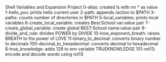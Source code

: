 Shell Variables and Expansion Project
0-alias: created ls with rm * as value
1-hello_you: prints hello current user
2-path: appends /action to $PATH
3-paths: counts number of directories in $PATH
5-local_variables: prints local variables
6-create_local_variable: creates Best:School var:value pair
7-create_global_variable: create global BEST:School name:value pair
9-divide_and_rule: divides POWER by DIVIDE
10-love_exponent_breath: raises BREATH to the power of LOVE
11-binary_to_decimal: converts binary number to decimals
100-decimal_to_hexadecimal: converts decimal to hexadecimal
8-true_knowledge: adds 128 to env variable TRUEKNOWLEDGE
101-rot13: encode and decode words using rot13
